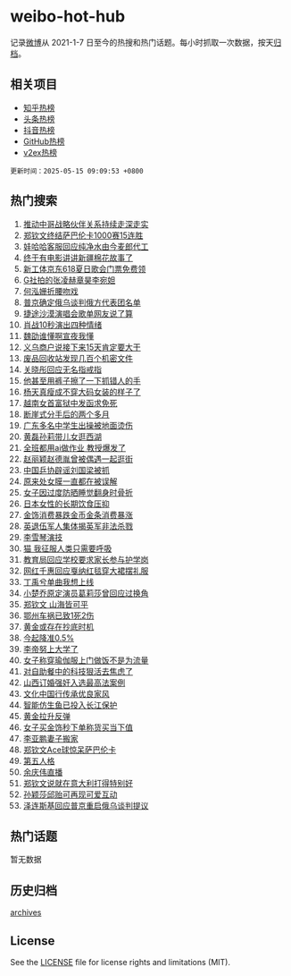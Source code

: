 # weibo-hot-hub

记录[微博](https://www.weibo.com)从 2021-1-7 日至今的热搜和热门话题。每小时抓取一次数据，按天[归档](archives)。

## 相关项目

- [知乎热榜](https://github.com/lonnyzhang423/zhihu-hot-hub)
- [头条热榜](https://github.com/lonnyzhang423/toutiao-hot-hub)
- [抖音热榜](https://github.com/lonnyzhang423/douyin-hot-hub)
- [GitHub热榜](https://github.com/lonnyzhang423/github-hot-hub)
- [v2ex热榜](https://github.com/lonnyzhang423/v2ex-hot-hub)


`更新时间：2025-05-15 09:09:53 +0800`

## 热门搜索

1. [推动中哥战略伙伴关系持续走深走实](https://m.weibo.cn/search?containerid=100103type%3D1%26t%3D10%26q%3D%23%E6%8E%A8%E5%8A%A8%E4%B8%AD%E5%93%A5%E6%88%98%E7%95%A5%E4%BC%99%E4%BC%B4%E5%85%B3%E7%B3%BB%E6%8C%81%E7%BB%AD%E8%B5%B0%E6%B7%B1%E8%B5%B0%E5%AE%9E%23&stream_entry_id=51&isnewpage=1&extparam=seat%3D1%26dgr%3D0%26cate%3D10103%26q%3D%2523%25E6%258E%25A8%25E5%258A%25A8%25E4%25B8%25AD%25E5%2593%25A5%25E6%2588%2598%25E7%2595%25A5%25E4%25BC%2599%25E4%25BC%25B4%25E5%2585%25B3%25E7%25B3%25BB%25E6%258C%2581%25E7%25BB%25AD%25E8%25B5%25B0%25E6%25B7%25B1%25E8%25B5%25B0%25E5%25AE%259E%2523%26stream_entry_id%3D51%26filter_type%3Drealtimehot%26pos%3D0%26c_type%3D51%26display_time%3D1747271391%26pre_seqid%3D17472713918530332159228)
1. [郑钦文终结萨巴伦卡1000赛15连胜](https://m.weibo.cn/search?containerid=100103type%3D1%26t%3D10%26q%3D%23%E9%83%91%E9%92%A6%E6%96%87%E7%BB%88%E7%BB%93%E8%90%A8%E5%B7%B4%E4%BC%A6%E5%8D%A11000%E8%B5%9B15%E8%BF%9E%E8%83%9C%23&stream_entry_id=31&isnewpage=1&extparam=seat%3D1%26dgr%3D0%26flag%3D0%26filter_type%3Drealtimehot%26realpos%3D1%26c_type%3D31%26cate%3D5001%26lcate%3D5001%26stream_entry_id%3D31%26band_rank%3D1%26pos%3D0%26q%3D%2523%25E9%2583%2591%25E9%2592%25A6%25E6%2596%2587%25E7%25BB%2588%25E7%25BB%2593%25E8%2590%25A8%25E5%25B7%25B4%25E4%25BC%25A6%25E5%258D%25A11000%25E8%25B5%259B15%25E8%25BF%259E%25E8%2583%259C%2523%26display_time%3D1747271391%26pre_seqid%3D17472713918530332159228)
1. [娃哈哈客服回应纯净水由今麦郎代工](https://m.weibo.cn/search?containerid=100103type%3D1%26t%3D10%26q%3D%23%E5%A8%83%E5%93%88%E5%93%88%E5%AE%A2%E6%9C%8D%E5%9B%9E%E5%BA%94%E7%BA%AF%E5%87%80%E6%B0%B4%E7%94%B1%E4%BB%8A%E9%BA%A6%E9%83%8E%E4%BB%A3%E5%B7%A5%23&stream_entry_id=31&isnewpage=1&extparam=seat%3D1%26dgr%3D0%26flag%3D0%26filter_type%3Drealtimehot%26realpos%3D2%26c_type%3D31%26cate%3D5001%26lcate%3D5001%26stream_entry_id%3D31%26band_rank%3D2%26pos%3D1%26q%3D%2523%25E5%25A8%2583%25E5%2593%2588%25E5%2593%2588%25E5%25AE%25A2%25E6%259C%258D%25E5%259B%259E%25E5%25BA%2594%25E7%25BA%25AF%25E5%2587%2580%25E6%25B0%25B4%25E7%2594%25B1%25E4%25BB%258A%25E9%25BA%25A6%25E9%2583%258E%25E4%25BB%25A3%25E5%25B7%25A5%2523%26display_time%3D1747271391%26pre_seqid%3D17472713918530332159228)
1. [终于有电影讲讲新疆棉花故事了](https://m.weibo.cn/search?containerid=100103type%3D1%26t%3D10%26q%3D%23%E7%BB%88%E4%BA%8E%E6%9C%89%E7%94%B5%E5%BD%B1%E8%AE%B2%E8%AE%B2%E6%96%B0%E7%96%86%E6%A3%89%E8%8A%B1%E6%95%85%E4%BA%8B%E4%BA%86%23&stream_entry_id=31&isnewpage=1&extparam=seat%3D1%26dgr%3D0%26flag%3D0%26filter_type%3Drealtimehot%26realpos%3D3%26c_type%3D31%26cate%3D5001%26lcate%3D5001%26stream_entry_id%3D31%26band_rank%3D3%26pos%3D2%26q%3D%2523%25E7%25BB%2588%25E4%25BA%258E%25E6%259C%2589%25E7%2594%25B5%25E5%25BD%25B1%25E8%25AE%25B2%25E8%25AE%25B2%25E6%2596%25B0%25E7%2596%2586%25E6%25A3%2589%25E8%258A%25B1%25E6%2595%2585%25E4%25BA%258B%25E4%25BA%2586%2523%26display_time%3D1747271391%26pre_seqid%3D17472713918530332159228)
1. [新工体京东618夏日歌会门票免费领](https://m.weibo.cn/search?containerid=100103type%3D1%26t%3D10%26q%3D%23%E6%96%B0%E5%B7%A5%E4%BD%93%E4%BA%AC%E4%B8%9C618%E5%A4%8F%E6%97%A5%E6%AD%8C%E4%BC%9A%E9%97%A8%E7%A5%A8%E5%85%8D%E8%B4%B9%E9%A2%86%23&stream_entry_id=31&isnewpage=1&extparam=seat%3D1%26dgr%3D0%26is_ad_pos%3D1%26adid%3D285962%26filter_type%3Drealtimehot%26c_type%3D31%26topic_ad%3D1%26cate%3D5001%26stream_entry_id%3D31%26lcate%3D5001%26band_rank%3D4%26pos%3D3%26q%3D%2523%25E6%2596%25B0%25E5%25B7%25A5%25E4%25BD%2593%25E4%25BA%25AC%25E4%25B8%259C618%25E5%25A4%258F%25E6%2597%25A5%25E6%25AD%258C%25E4%25BC%259A%25E9%2597%25A8%25E7%25A5%25A8%25E5%2585%258D%25E8%25B4%25B9%25E9%25A2%2586%2523%26display_time%3D1747271391%26pre_seqid%3D17472713918530332159228)
1. [G社拍的张凌赫章昊李宛妲](https://m.weibo.cn/search?containerid=100103type%3D1%26t%3D10%26q%3D%23G%E7%A4%BE%E6%8B%8D%E7%9A%84%E5%BC%A0%E5%87%8C%E8%B5%AB%E7%AB%A0%E6%98%8A%E6%9D%8E%E5%AE%9B%E5%A6%B2%23&stream_entry_id=31&isnewpage=1&extparam=seat%3D1%26dgr%3D0%26flag%3D1%26filter_type%3Drealtimehot%26realpos%3D4%26c_type%3D31%26cate%3D5001%26lcate%3D5001%26stream_entry_id%3D31%26band_rank%3D4%26pos%3D4%26q%3D%2523G%25E7%25A4%25BE%25E6%258B%258D%25E7%259A%2584%25E5%25BC%25A0%25E5%2587%258C%25E8%25B5%25AB%25E7%25AB%25A0%25E6%2598%258A%25E6%259D%258E%25E5%25AE%259B%25E5%25A6%25B2%2523%26display_time%3D1747271391%26pre_seqid%3D17472713918530332159228)
1. [何泓姗折腰吻戏](https://m.weibo.cn/search?containerid=100103type%3D1%26t%3D10%26q%3D%23%E4%BD%95%E6%B3%93%E5%A7%97%E6%8A%98%E8%85%B0%E5%90%BB%E6%88%8F%23&stream_entry_id=31&isnewpage=1&extparam=seat%3D1%26dgr%3D0%26flag%3D1%26filter_type%3Drealtimehot%26realpos%3D5%26c_type%3D31%26cate%3D5001%26lcate%3D5001%26stream_entry_id%3D31%26band_rank%3D5%26pos%3D5%26q%3D%2523%25E4%25BD%2595%25E6%25B3%2593%25E5%25A7%2597%25E6%258A%2598%25E8%2585%25B0%25E5%2590%25BB%25E6%2588%258F%2523%26display_time%3D1747271391%26pre_seqid%3D17472713918530332159228)
1. [普京确定俄乌谈判俄方代表团名单](https://m.weibo.cn/search?containerid=100103type%3D1%26t%3D10%26q%3D%23%E6%99%AE%E4%BA%AC%E7%A1%AE%E5%AE%9A%E4%BF%84%E4%B9%8C%E8%B0%88%E5%88%A4%E4%BF%84%E6%96%B9%E4%BB%A3%E8%A1%A8%E5%9B%A2%E5%90%8D%E5%8D%95%23&stream_entry_id=31&isnewpage=1&extparam=seat%3D1%26dgr%3D0%26flag%3D0%26filter_type%3Drealtimehot%26realpos%3D6%26c_type%3D31%26cate%3D5001%26lcate%3D5001%26stream_entry_id%3D31%26band_rank%3D6%26pos%3D6%26q%3D%2523%25E6%2599%25AE%25E4%25BA%25AC%25E7%25A1%25AE%25E5%25AE%259A%25E4%25BF%2584%25E4%25B9%258C%25E8%25B0%2588%25E5%2588%25A4%25E4%25BF%2584%25E6%2596%25B9%25E4%25BB%25A3%25E8%25A1%25A8%25E5%259B%25A2%25E5%2590%258D%25E5%258D%2595%2523%26display_time%3D1747271391%26pre_seqid%3D17472713918530332159228)
1. [捷途沙漠演唱会歌单网友说了算](https://m.weibo.cn/search?containerid=100103type%3D1%26t%3D10%26q%3D%23%E6%8D%B7%E9%80%94%E6%B2%99%E6%BC%A0%E6%BC%94%E5%94%B1%E4%BC%9A%E6%AD%8C%E5%8D%95%E7%BD%91%E5%8F%8B%E8%AF%B4%E4%BA%86%E7%AE%97%23&stream_entry_id=31&isnewpage=1&extparam=seat%3D1%26dgr%3D0%26is_ad_pos%3D1%26adid%3D285872%26filter_type%3Drealtimehot%26c_type%3D31%26topic_ad%3D1%26cate%3D5001%26stream_entry_id%3D31%26lcate%3D5001%26band_rank%3D7%26pos%3D7%26q%3D%2523%25E6%258D%25B7%25E9%2580%2594%25E6%25B2%2599%25E6%25BC%25A0%25E6%25BC%2594%25E5%2594%25B1%25E4%25BC%259A%25E6%25AD%258C%25E5%258D%2595%25E7%25BD%2591%25E5%258F%258B%25E8%25AF%25B4%25E4%25BA%2586%25E7%25AE%2597%2523%26display_time%3D1747271391%26pre_seqid%3D17472713918530332159228)
1. [肖战10秒演出四种情绪](https://m.weibo.cn/search?containerid=100103type%3D1%26t%3D10%26q%3D%23%E8%82%96%E6%88%9810%E7%A7%92%E6%BC%94%E5%87%BA%E5%9B%9B%E7%A7%8D%E6%83%85%E7%BB%AA%23&stream_entry_id=31&isnewpage=1&extparam=seat%3D1%26dgr%3D0%26flag%3D0%26filter_type%3Drealtimehot%26realpos%3D7%26c_type%3D31%26cate%3D5001%26lcate%3D5001%26stream_entry_id%3D31%26band_rank%3D7%26pos%3D8%26q%3D%2523%25E8%2582%2596%25E6%2588%259810%25E7%25A7%2592%25E6%25BC%2594%25E5%2587%25BA%25E5%259B%259B%25E7%25A7%258D%25E6%2583%2585%25E7%25BB%25AA%2523%26display_time%3D1747271391%26pre_seqid%3D17472713918530332159228)
1. [魏劭谁懂啊宣夜我懂](https://m.weibo.cn/search?containerid=100103type%3D1%26t%3D10%26q%3D%E9%AD%8F%E5%8A%AD%E8%B0%81%E6%87%82%E5%95%8A%E5%AE%A3%E5%A4%9C%E6%88%91%E6%87%82&stream_entry_id=31&isnewpage=1&extparam=seat%3D1%26dgr%3D0%26flag%3D1%26filter_type%3Drealtimehot%26realpos%3D8%26c_type%3D31%26cate%3D5001%26lcate%3D5001%26stream_entry_id%3D31%26band_rank%3D8%26pos%3D9%26q%3D%25E9%25AD%258F%25E5%258A%25AD%25E8%25B0%2581%25E6%2587%2582%25E5%2595%258A%25E5%25AE%25A3%25E5%25A4%259C%25E6%2588%2591%25E6%2587%2582%26display_time%3D1747271391%26pre_seqid%3D17472713918530332159228)
1. [义乌商户说接下来15天肯定要大干](https://m.weibo.cn/search?containerid=100103type%3D1%26t%3D10%26q%3D%23%E4%B9%89%E4%B9%8C%E5%95%86%E6%88%B7%E8%AF%B4%E6%8E%A5%E4%B8%8B%E6%9D%A515%E5%A4%A9%E8%82%AF%E5%AE%9A%E8%A6%81%E5%A4%A7%E5%B9%B2%23&stream_entry_id=31&isnewpage=1&extparam=seat%3D1%26dgr%3D0%26flag%3D0%26filter_type%3Drealtimehot%26realpos%3D9%26c_type%3D31%26cate%3D5001%26lcate%3D5001%26stream_entry_id%3D31%26band_rank%3D9%26pos%3D10%26q%3D%2523%25E4%25B9%2589%25E4%25B9%258C%25E5%2595%2586%25E6%2588%25B7%25E8%25AF%25B4%25E6%258E%25A5%25E4%25B8%258B%25E6%259D%25A515%25E5%25A4%25A9%25E8%2582%25AF%25E5%25AE%259A%25E8%25A6%2581%25E5%25A4%25A7%25E5%25B9%25B2%2523%26display_time%3D1747271391%26pre_seqid%3D17472713918530332159228)
1. [废品回收站发现几百个机密文件](https://m.weibo.cn/search?containerid=100103type%3D1%26t%3D10%26q%3D%23%E5%BA%9F%E5%93%81%E5%9B%9E%E6%94%B6%E7%AB%99%E5%8F%91%E7%8E%B0%E5%87%A0%E7%99%BE%E4%B8%AA%E6%9C%BA%E5%AF%86%E6%96%87%E4%BB%B6%23&stream_entry_id=31&isnewpage=1&extparam=seat%3D1%26dgr%3D0%26flag%3D1%26filter_type%3Drealtimehot%26realpos%3D10%26c_type%3D31%26cate%3D5001%26lcate%3D5001%26stream_entry_id%3D31%26band_rank%3D10%26pos%3D11%26q%3D%2523%25E5%25BA%259F%25E5%2593%2581%25E5%259B%259E%25E6%2594%25B6%25E7%25AB%2599%25E5%258F%2591%25E7%258E%25B0%25E5%2587%25A0%25E7%2599%25BE%25E4%25B8%25AA%25E6%259C%25BA%25E5%25AF%2586%25E6%2596%2587%25E4%25BB%25B6%2523%26display_time%3D1747271391%26pre_seqid%3D17472713918530332159228)
1. [关晓彤回应无名指戒指](https://m.weibo.cn/search?containerid=100103type%3D1%26t%3D10%26q%3D%23%E5%85%B3%E6%99%93%E5%BD%A4%E5%9B%9E%E5%BA%94%E6%97%A0%E5%90%8D%E6%8C%87%E6%88%92%E6%8C%87%23&stream_entry_id=31&isnewpage=1&extparam=seat%3D1%26dgr%3D0%26flag%3D1%26filter_type%3Drealtimehot%26realpos%3D11%26c_type%3D31%26cate%3D5001%26lcate%3D5001%26stream_entry_id%3D31%26band_rank%3D11%26pos%3D12%26q%3D%2523%25E5%2585%25B3%25E6%2599%2593%25E5%25BD%25A4%25E5%259B%259E%25E5%25BA%2594%25E6%2597%25A0%25E5%2590%258D%25E6%258C%2587%25E6%2588%2592%25E6%258C%2587%2523%26display_time%3D1747271391%26pre_seqid%3D17472713918530332159228)
1. [他甚至用裤子擦了一下抓错人的手](https://m.weibo.cn/search?containerid=100103type%3D1%26t%3D10%26q%3D%E4%BB%96%E7%94%9A%E8%87%B3%E7%94%A8%E8%A3%A4%E5%AD%90%E6%93%A6%E4%BA%86%E4%B8%80%E4%B8%8B%E6%8A%93%E9%94%99%E4%BA%BA%E7%9A%84%E6%89%8B&stream_entry_id=31&isnewpage=1&extparam=seat%3D1%26dgr%3D0%26flag%3D1%26filter_type%3Drealtimehot%26realpos%3D12%26c_type%3D31%26cate%3D5001%26lcate%3D5001%26stream_entry_id%3D31%26band_rank%3D12%26pos%3D13%26q%3D%25E4%25BB%2596%25E7%2594%259A%25E8%2587%25B3%25E7%2594%25A8%25E8%25A3%25A4%25E5%25AD%2590%25E6%2593%25A6%25E4%25BA%2586%25E4%25B8%2580%25E4%25B8%258B%25E6%258A%2593%25E9%2594%2599%25E4%25BA%25BA%25E7%259A%2584%25E6%2589%258B%26display_time%3D1747271391%26pre_seqid%3D17472713918530332159228)
1. [杨天真瘦成不穿大码女装的样子了](https://m.weibo.cn/search?containerid=100103type%3D1%26t%3D10%26q%3D%E6%9D%A8%E5%A4%A9%E7%9C%9F%E7%98%A6%E6%88%90%E4%B8%8D%E7%A9%BF%E5%A4%A7%E7%A0%81%E5%A5%B3%E8%A3%85%E7%9A%84%E6%A0%B7%E5%AD%90%E4%BA%86&stream_entry_id=31&isnewpage=1&extparam=seat%3D1%26dgr%3D0%26flag%3D2%26filter_type%3Drealtimehot%26realpos%3D13%26c_type%3D31%26cate%3D5001%26lcate%3D5001%26stream_entry_id%3D31%26band_rank%3D13%26pos%3D14%26q%3D%25E6%259D%25A8%25E5%25A4%25A9%25E7%259C%259F%25E7%2598%25A6%25E6%2588%2590%25E4%25B8%258D%25E7%25A9%25BF%25E5%25A4%25A7%25E7%25A0%2581%25E5%25A5%25B3%25E8%25A3%2585%25E7%259A%2584%25E6%25A0%25B7%25E5%25AD%2590%25E4%25BA%2586%26display_time%3D1747271391%26pre_seqid%3D17472713918530332159228)
1. [越南女首富狱中发函求免死](https://m.weibo.cn/search?containerid=100103type%3D1%26t%3D10%26q%3D%23%E8%B6%8A%E5%8D%97%E5%A5%B3%E9%A6%96%E5%AF%8C%E7%8B%B1%E4%B8%AD%E5%8F%91%E5%87%BD%E6%B1%82%E5%85%8D%E6%AD%BB%23&stream_entry_id=31&isnewpage=1&extparam=seat%3D1%26dgr%3D0%26flag%3D1%26filter_type%3Drealtimehot%26realpos%3D14%26c_type%3D31%26cate%3D5001%26lcate%3D5001%26stream_entry_id%3D31%26band_rank%3D14%26pos%3D15%26q%3D%2523%25E8%25B6%258A%25E5%258D%2597%25E5%25A5%25B3%25E9%25A6%2596%25E5%25AF%258C%25E7%258B%25B1%25E4%25B8%25AD%25E5%258F%2591%25E5%2587%25BD%25E6%25B1%2582%25E5%2585%258D%25E6%25AD%25BB%2523%26display_time%3D1747271391%26pre_seqid%3D17472713918530332159228)
1. [断崖式分手后的两个多月](https://m.weibo.cn/search?containerid=100103type%3D1%26t%3D10%26q%3D%E6%96%AD%E5%B4%96%E5%BC%8F%E5%88%86%E6%89%8B%E5%90%8E%E7%9A%84%E4%B8%A4%E4%B8%AA%E5%A4%9A%E6%9C%88&stream_entry_id=31&isnewpage=1&extparam=seat%3D1%26dgr%3D0%26flag%3D1%26filter_type%3Drealtimehot%26realpos%3D15%26c_type%3D31%26cate%3D5001%26lcate%3D5001%26stream_entry_id%3D31%26band_rank%3D15%26pos%3D16%26q%3D%25E6%2596%25AD%25E5%25B4%2596%25E5%25BC%258F%25E5%2588%2586%25E6%2589%258B%25E5%2590%258E%25E7%259A%2584%25E4%25B8%25A4%25E4%25B8%25AA%25E5%25A4%259A%25E6%259C%2588%26display_time%3D1747271391%26pre_seqid%3D17472713918530332159228)
1. [广东多名中学生出操被地面烫伤](https://m.weibo.cn/search?containerid=100103type%3D1%26t%3D10%26q%3D%23%E5%B9%BF%E4%B8%9C%E5%A4%9A%E5%90%8D%E4%B8%AD%E5%AD%A6%E7%94%9F%E5%87%BA%E6%93%8D%E8%A2%AB%E5%9C%B0%E9%9D%A2%E7%83%AB%E4%BC%A4%23&stream_entry_id=31&isnewpage=1&extparam=seat%3D1%26dgr%3D0%26flag%3D1%26filter_type%3Drealtimehot%26realpos%3D16%26c_type%3D31%26cate%3D5001%26lcate%3D5001%26stream_entry_id%3D31%26band_rank%3D16%26pos%3D17%26q%3D%2523%25E5%25B9%25BF%25E4%25B8%259C%25E5%25A4%259A%25E5%2590%258D%25E4%25B8%25AD%25E5%25AD%25A6%25E7%2594%259F%25E5%2587%25BA%25E6%2593%258D%25E8%25A2%25AB%25E5%259C%25B0%25E9%259D%25A2%25E7%2583%25AB%25E4%25BC%25A4%2523%26display_time%3D1747271391%26pre_seqid%3D17472713918530332159228)
1. [黄磊孙莉带儿女逛西湖](https://m.weibo.cn/search?containerid=100103type%3D1%26t%3D10%26q%3D%23%E9%BB%84%E7%A3%8A%E5%AD%99%E8%8E%89%E5%B8%A6%E5%84%BF%E5%A5%B3%E9%80%9B%E8%A5%BF%E6%B9%96%23&stream_entry_id=31&isnewpage=1&extparam=seat%3D1%26dgr%3D0%26flag%3D1%26filter_type%3Drealtimehot%26realpos%3D17%26c_type%3D31%26cate%3D5001%26lcate%3D5001%26stream_entry_id%3D31%26band_rank%3D17%26pos%3D18%26q%3D%2523%25E9%25BB%2584%25E7%25A3%258A%25E5%25AD%2599%25E8%258E%2589%25E5%25B8%25A6%25E5%2584%25BF%25E5%25A5%25B3%25E9%2580%259B%25E8%25A5%25BF%25E6%25B9%2596%2523%26display_time%3D1747271391%26pre_seqid%3D17472713918530332159228)
1. [全班都用ai做作业 教授爆发了](https://m.weibo.cn/search?containerid=100103type%3D1%26t%3D10%26q%3D%E5%85%A8%E7%8F%AD%E9%83%BD%E7%94%A8ai%E5%81%9A%E4%BD%9C%E4%B8%9A+%E6%95%99%E6%8E%88%E7%88%86%E5%8F%91%E4%BA%86&stream_entry_id=31&isnewpage=1&extparam=seat%3D1%26dgr%3D0%26flag%3D0%26filter_type%3Drealtimehot%26realpos%3D18%26c_type%3D31%26cate%3D5001%26lcate%3D5001%26stream_entry_id%3D31%26band_rank%3D18%26pos%3D19%26q%3D%25E5%2585%25A8%25E7%258F%25AD%25E9%2583%25BD%25E7%2594%25A8ai%25E5%2581%259A%25E4%25BD%259C%25E4%25B8%259A%2520%25E6%2595%2599%25E6%258E%2588%25E7%2588%2586%25E5%258F%2591%25E4%25BA%2586%26display_time%3D1747271391%26pre_seqid%3D17472713918530332159228)
1. [赵丽颖赵德胤曾被偶遇一起逛街](https://m.weibo.cn/search?containerid=100103type%3D1%26t%3D10%26q%3D%23%E8%B5%B5%E4%B8%BD%E9%A2%96%E8%B5%B5%E5%BE%B7%E8%83%A4%E6%9B%BE%E8%A2%AB%E5%81%B6%E9%81%87%E4%B8%80%E8%B5%B7%E9%80%9B%E8%A1%97%23&stream_entry_id=31&isnewpage=1&extparam=seat%3D1%26dgr%3D0%26flag%3D0%26filter_type%3Drealtimehot%26realpos%3D19%26c_type%3D31%26cate%3D5001%26lcate%3D5001%26stream_entry_id%3D31%26band_rank%3D19%26pos%3D20%26q%3D%2523%25E8%25B5%25B5%25E4%25B8%25BD%25E9%25A2%2596%25E8%25B5%25B5%25E5%25BE%25B7%25E8%2583%25A4%25E6%259B%25BE%25E8%25A2%25AB%25E5%2581%25B6%25E9%2581%2587%25E4%25B8%2580%25E8%25B5%25B7%25E9%2580%259B%25E8%25A1%2597%2523%26display_time%3D1747271391%26pre_seqid%3D17472713918530332159228)
1. [中国乒协辟谣刘国梁被抓](https://m.weibo.cn/search?containerid=100103type%3D1%26t%3D10%26q%3D%23%E4%B8%AD%E5%9B%BD%E4%B9%92%E5%8D%8F%E8%BE%9F%E8%B0%A3%E5%88%98%E5%9B%BD%E6%A2%81%E8%A2%AB%E6%8A%93%23&stream_entry_id=31&isnewpage=1&extparam=seat%3D1%26dgr%3D0%26flag%3D0%26filter_type%3Drealtimehot%26realpos%3D20%26c_type%3D31%26cate%3D5001%26lcate%3D5001%26stream_entry_id%3D31%26band_rank%3D20%26pos%3D21%26q%3D%2523%25E4%25B8%25AD%25E5%259B%25BD%25E4%25B9%2592%25E5%258D%258F%25E8%25BE%259F%25E8%25B0%25A3%25E5%2588%2598%25E5%259B%25BD%25E6%25A2%2581%25E8%25A2%25AB%25E6%258A%2593%2523%26display_time%3D1747271391%26pre_seqid%3D17472713918530332159228)
1. [原来处女膜一直都在被误解](https://m.weibo.cn/search?containerid=100103type%3D1%26t%3D10%26q%3D%E5%8E%9F%E6%9D%A5%E5%A4%84%E5%A5%B3%E8%86%9C%E4%B8%80%E7%9B%B4%E9%83%BD%E5%9C%A8%E8%A2%AB%E8%AF%AF%E8%A7%A3&stream_entry_id=31&isnewpage=1&extparam=seat%3D1%26dgr%3D0%26flag%3D2%26filter_type%3Drealtimehot%26realpos%3D21%26c_type%3D31%26cate%3D5001%26lcate%3D5001%26stream_entry_id%3D31%26band_rank%3D21%26pos%3D22%26q%3D%25E5%258E%259F%25E6%259D%25A5%25E5%25A4%2584%25E5%25A5%25B3%25E8%2586%259C%25E4%25B8%2580%25E7%259B%25B4%25E9%2583%25BD%25E5%259C%25A8%25E8%25A2%25AB%25E8%25AF%25AF%25E8%25A7%25A3%26display_time%3D1747271391%26pre_seqid%3D17472713918530332159228)
1. [女子因过度防晒睡觉翻身时骨折](https://m.weibo.cn/search?containerid=100103type%3D1%26t%3D10%26q%3D%23%E5%A5%B3%E5%AD%90%E5%9B%A0%E8%BF%87%E5%BA%A6%E9%98%B2%E6%99%92%E7%9D%A1%E8%A7%89%E7%BF%BB%E8%BA%AB%E6%97%B6%E9%AA%A8%E6%8A%98%23&stream_entry_id=31&isnewpage=1&extparam=seat%3D1%26dgr%3D0%26flag%3D0%26filter_type%3Drealtimehot%26realpos%3D22%26c_type%3D31%26cate%3D5001%26lcate%3D5001%26stream_entry_id%3D31%26band_rank%3D22%26pos%3D23%26q%3D%2523%25E5%25A5%25B3%25E5%25AD%2590%25E5%259B%25A0%25E8%25BF%2587%25E5%25BA%25A6%25E9%2598%25B2%25E6%2599%2592%25E7%259D%25A1%25E8%25A7%2589%25E7%25BF%25BB%25E8%25BA%25AB%25E6%2597%25B6%25E9%25AA%25A8%25E6%258A%2598%2523%26display_time%3D1747271391%26pre_seqid%3D17472713918530332159228)
1. [日本女性的长期饮食压抑](https://m.weibo.cn/search?containerid=100103type%3D1%26t%3D10%26q%3D%23%E6%97%A5%E6%9C%AC%E5%A5%B3%E6%80%A7%E7%9A%84%E9%95%BF%E6%9C%9F%E9%A5%AE%E9%A3%9F%E5%8E%8B%E6%8A%91%23&stream_entry_id=31&isnewpage=1&extparam=seat%3D1%26dgr%3D0%26flag%3D1%26filter_type%3Drealtimehot%26realpos%3D23%26c_type%3D31%26cate%3D5001%26lcate%3D5001%26stream_entry_id%3D31%26band_rank%3D23%26pos%3D24%26q%3D%2523%25E6%2597%25A5%25E6%259C%25AC%25E5%25A5%25B3%25E6%2580%25A7%25E7%259A%2584%25E9%2595%25BF%25E6%259C%259F%25E9%25A5%25AE%25E9%25A3%259F%25E5%258E%258B%25E6%258A%2591%2523%26display_time%3D1747271391%26pre_seqid%3D17472713918530332159228)
1. [金饰消费暴跌金币金条消费暴涨](https://m.weibo.cn/search?containerid=100103type%3D1%26t%3D10%26q%3D%23%E9%87%91%E9%A5%B0%E6%B6%88%E8%B4%B9%E6%9A%B4%E8%B7%8C%E9%87%91%E5%B8%81%E9%87%91%E6%9D%A1%E6%B6%88%E8%B4%B9%E6%9A%B4%E6%B6%A8%23&stream_entry_id=31&isnewpage=1&extparam=seat%3D1%26dgr%3D0%26flag%3D1%26filter_type%3Drealtimehot%26realpos%3D24%26c_type%3D31%26cate%3D5001%26lcate%3D5001%26stream_entry_id%3D31%26band_rank%3D24%26pos%3D25%26q%3D%2523%25E9%2587%2591%25E9%25A5%25B0%25E6%25B6%2588%25E8%25B4%25B9%25E6%259A%25B4%25E8%25B7%258C%25E9%2587%2591%25E5%25B8%2581%25E9%2587%2591%25E6%259D%25A1%25E6%25B6%2588%25E8%25B4%25B9%25E6%259A%25B4%25E6%25B6%25A8%2523%26display_time%3D1747271391%26pre_seqid%3D17472713918530332159228)
1. [英退伍军人集体揭英军非法杀戮](https://m.weibo.cn/search?containerid=100103type%3D1%26t%3D10%26q%3D%23%E8%8B%B1%E9%80%80%E4%BC%8D%E5%86%9B%E4%BA%BA%E9%9B%86%E4%BD%93%E6%8F%AD%E8%8B%B1%E5%86%9B%E9%9D%9E%E6%B3%95%E6%9D%80%E6%88%AE%23&stream_entry_id=31&isnewpage=1&extparam=seat%3D1%26dgr%3D0%26flag%3D0%26filter_type%3Drealtimehot%26realpos%3D25%26c_type%3D31%26cate%3D5001%26lcate%3D5001%26stream_entry_id%3D31%26band_rank%3D25%26pos%3D26%26q%3D%2523%25E8%258B%25B1%25E9%2580%2580%25E4%25BC%258D%25E5%2586%259B%25E4%25BA%25BA%25E9%259B%2586%25E4%25BD%2593%25E6%258F%25AD%25E8%258B%25B1%25E5%2586%259B%25E9%259D%259E%25E6%25B3%2595%25E6%259D%2580%25E6%2588%25AE%2523%26display_time%3D1747271391%26pre_seqid%3D17472713918530332159228)
1. [李雪琴演技](https://m.weibo.cn/search?containerid=100103type%3D1%26t%3D10%26q%3D%E6%9D%8E%E9%9B%AA%E7%90%B4%E6%BC%94%E6%8A%80&stream_entry_id=31&isnewpage=1&extparam=seat%3D1%26dgr%3D0%26flag%3D1%26filter_type%3Drealtimehot%26realpos%3D26%26c_type%3D31%26cate%3D5001%26lcate%3D5001%26stream_entry_id%3D31%26band_rank%3D26%26pos%3D27%26q%3D%25E6%259D%258E%25E9%259B%25AA%25E7%2590%25B4%25E6%25BC%2594%25E6%258A%2580%26display_time%3D1747271391%26pre_seqid%3D17472713918530332159228)
1. [猫 我征服人类只需要呼吸](https://m.weibo.cn/search?containerid=100103type%3D1%26t%3D10%26q%3D%E7%8C%AB+%E6%88%91%E5%BE%81%E6%9C%8D%E4%BA%BA%E7%B1%BB%E5%8F%AA%E9%9C%80%E8%A6%81%E5%91%BC%E5%90%B8&stream_entry_id=31&isnewpage=1&extparam=seat%3D1%26dgr%3D0%26flag%3D1%26filter_type%3Drealtimehot%26realpos%3D27%26c_type%3D31%26cate%3D5001%26lcate%3D5001%26stream_entry_id%3D31%26band_rank%3D27%26pos%3D28%26q%3D%25E7%258C%25AB%2520%25E6%2588%2591%25E5%25BE%2581%25E6%259C%258D%25E4%25BA%25BA%25E7%25B1%25BB%25E5%258F%25AA%25E9%259C%2580%25E8%25A6%2581%25E5%2591%25BC%25E5%2590%25B8%26display_time%3D1747271391%26pre_seqid%3D17472713918530332159228)
1. [教育局回应学校要求家长参与护学岗](https://m.weibo.cn/search?containerid=100103type%3D1%26t%3D10%26q%3D%23%E6%95%99%E8%82%B2%E5%B1%80%E5%9B%9E%E5%BA%94%E5%AD%A6%E6%A0%A1%E8%A6%81%E6%B1%82%E5%AE%B6%E9%95%BF%E5%8F%82%E4%B8%8E%E6%8A%A4%E5%AD%A6%E5%B2%97%23&stream_entry_id=31&isnewpage=1&extparam=seat%3D1%26dgr%3D0%26flag%3D0%26filter_type%3Drealtimehot%26realpos%3D28%26c_type%3D31%26cate%3D5001%26lcate%3D5001%26stream_entry_id%3D31%26band_rank%3D28%26pos%3D29%26q%3D%2523%25E6%2595%2599%25E8%2582%25B2%25E5%25B1%2580%25E5%259B%259E%25E5%25BA%2594%25E5%25AD%25A6%25E6%25A0%25A1%25E8%25A6%2581%25E6%25B1%2582%25E5%25AE%25B6%25E9%2595%25BF%25E5%258F%2582%25E4%25B8%258E%25E6%258A%25A4%25E5%25AD%25A6%25E5%25B2%2597%2523%26display_time%3D1747271391%26pre_seqid%3D17472713918530332159228)
1. [网红千惠回应戛纳红毯穿大裙摆礼服](https://m.weibo.cn/search?containerid=100103type%3D1%26t%3D10%26q%3D%23%E7%BD%91%E7%BA%A2%E5%8D%83%E6%83%A0%E5%9B%9E%E5%BA%94%E6%88%9B%E7%BA%B3%E7%BA%A2%E6%AF%AF%E7%A9%BF%E5%A4%A7%E8%A3%99%E6%91%86%E7%A4%BC%E6%9C%8D%23&stream_entry_id=31&isnewpage=1&extparam=seat%3D1%26dgr%3D0%26flag%3D0%26filter_type%3Drealtimehot%26realpos%3D29%26c_type%3D31%26cate%3D5001%26lcate%3D5001%26stream_entry_id%3D31%26band_rank%3D29%26pos%3D30%26q%3D%2523%25E7%25BD%2591%25E7%25BA%25A2%25E5%258D%2583%25E6%2583%25A0%25E5%259B%259E%25E5%25BA%2594%25E6%2588%259B%25E7%25BA%25B3%25E7%25BA%25A2%25E6%25AF%25AF%25E7%25A9%25BF%25E5%25A4%25A7%25E8%25A3%2599%25E6%2591%2586%25E7%25A4%25BC%25E6%259C%258D%2523%26display_time%3D1747271391%26pre_seqid%3D17472713918530332159228)
1. [丁禹兮单曲我想上线](https://m.weibo.cn/search?containerid=100103type%3D1%26t%3D10%26q%3D%23%E4%B8%81%E7%A6%B9%E5%85%AE%E5%8D%95%E6%9B%B2%E6%88%91%E6%83%B3%E4%B8%8A%E7%BA%BF%23&stream_entry_id=31&isnewpage=1&extparam=seat%3D1%26dgr%3D0%26flag%3D1%26filter_type%3Drealtimehot%26realpos%3D30%26c_type%3D31%26cate%3D5001%26lcate%3D5001%26stream_entry_id%3D31%26band_rank%3D30%26pos%3D31%26q%3D%2523%25E4%25B8%2581%25E7%25A6%25B9%25E5%2585%25AE%25E5%258D%2595%25E6%259B%25B2%25E6%2588%2591%25E6%2583%25B3%25E4%25B8%258A%25E7%25BA%25BF%2523%26display_time%3D1747271391%26pre_seqid%3D17472713918530332159228)
1. [小楚乔原定演员葛莉莎曾回应过换角](https://m.weibo.cn/search?containerid=100103type%3D1%26t%3D10%26q%3D%23%E5%B0%8F%E6%A5%9A%E4%B9%94%E5%8E%9F%E5%AE%9A%E6%BC%94%E5%91%98%E8%91%9B%E8%8E%89%E8%8E%8E%E6%9B%BE%E5%9B%9E%E5%BA%94%E8%BF%87%E6%8D%A2%E8%A7%92%23&stream_entry_id=31&isnewpage=1&extparam=seat%3D1%26dgr%3D0%26flag%3D1%26filter_type%3Drealtimehot%26realpos%3D31%26c_type%3D31%26cate%3D5001%26lcate%3D5001%26stream_entry_id%3D31%26band_rank%3D31%26pos%3D32%26q%3D%2523%25E5%25B0%258F%25E6%25A5%259A%25E4%25B9%2594%25E5%258E%259F%25E5%25AE%259A%25E6%25BC%2594%25E5%2591%2598%25E8%2591%259B%25E8%258E%2589%25E8%258E%258E%25E6%259B%25BE%25E5%259B%259E%25E5%25BA%2594%25E8%25BF%2587%25E6%258D%25A2%25E8%25A7%2592%2523%26display_time%3D1747271391%26pre_seqid%3D17472713918530332159228)
1. [郑钦文 山海皆可平](https://m.weibo.cn/search?containerid=100103type%3D1%26t%3D10%26q%3D%E9%83%91%E9%92%A6%E6%96%87+%E5%B1%B1%E6%B5%B7%E7%9A%86%E5%8F%AF%E5%B9%B3&stream_entry_id=31&isnewpage=1&extparam=seat%3D1%26dgr%3D0%26flag%3D0%26filter_type%3Drealtimehot%26realpos%3D32%26c_type%3D31%26cate%3D5001%26lcate%3D5001%26stream_entry_id%3D31%26band_rank%3D32%26pos%3D33%26q%3D%25E9%2583%2591%25E9%2592%25A6%25E6%2596%2587%2520%25E5%25B1%25B1%25E6%25B5%25B7%25E7%259A%2586%25E5%258F%25AF%25E5%25B9%25B3%26display_time%3D1747271391%26pre_seqid%3D17472713918530332159228)
1. [鄂州车祸已致1死2伤](https://m.weibo.cn/search?containerid=100103type%3D1%26t%3D10%26q%3D%23%E9%84%82%E5%B7%9E%E8%BD%A6%E7%A5%B8%E5%B7%B2%E8%87%B41%E6%AD%BB2%E4%BC%A4%23&stream_entry_id=31&isnewpage=1&extparam=seat%3D1%26dgr%3D0%26flag%3D1%26filter_type%3Drealtimehot%26realpos%3D33%26c_type%3D31%26cate%3D5001%26lcate%3D5001%26stream_entry_id%3D31%26band_rank%3D33%26pos%3D34%26q%3D%2523%25E9%2584%2582%25E5%25B7%259E%25E8%25BD%25A6%25E7%25A5%25B8%25E5%25B7%25B2%25E8%2587%25B41%25E6%25AD%25BB2%25E4%25BC%25A4%2523%26display_time%3D1747271391%26pre_seqid%3D17472713918530332159228)
1. [黄金或存在抄底时机](https://m.weibo.cn/search?containerid=100103type%3D1%26t%3D10%26q%3D%23%E9%BB%84%E9%87%91%E6%88%96%E5%AD%98%E5%9C%A8%E6%8A%84%E5%BA%95%E6%97%B6%E6%9C%BA%23&stream_entry_id=31&isnewpage=1&extparam=seat%3D1%26dgr%3D0%26flag%3D1%26filter_type%3Drealtimehot%26realpos%3D34%26c_type%3D31%26cate%3D5001%26lcate%3D5001%26stream_entry_id%3D31%26band_rank%3D34%26pos%3D35%26q%3D%2523%25E9%25BB%2584%25E9%2587%2591%25E6%2588%2596%25E5%25AD%2598%25E5%259C%25A8%25E6%258A%2584%25E5%25BA%2595%25E6%2597%25B6%25E6%259C%25BA%2523%26display_time%3D1747271391%26pre_seqid%3D17472713918530332159228)
1. [今起降准0.5%](https://m.weibo.cn/search?containerid=100103type%3D1%26t%3D10%26q%3D%23%E4%BB%8A%E8%B5%B7%E9%99%8D%E5%87%860.5%25%23&stream_entry_id=31&isnewpage=1&extparam=seat%3D1%26dgr%3D0%26flag%3D1%26filter_type%3Drealtimehot%26realpos%3D35%26c_type%3D31%26cate%3D5001%26lcate%3D5001%26stream_entry_id%3D31%26band_rank%3D35%26pos%3D36%26q%3D%2523%25E4%25BB%258A%25E8%25B5%25B7%25E9%2599%258D%25E5%2587%25860.5%2525%2523%26display_time%3D1747271391%26pre_seqid%3D17472713918530332159228)
1. [李帝努上大学了](https://m.weibo.cn/search?containerid=100103type%3D1%26t%3D10%26q%3D%23%E6%9D%8E%E5%B8%9D%E5%8A%AA%E4%B8%8A%E5%A4%A7%E5%AD%A6%E4%BA%86%23&stream_entry_id=31&isnewpage=1&extparam=seat%3D1%26dgr%3D0%26flag%3D1%26filter_type%3Drealtimehot%26realpos%3D36%26c_type%3D31%26cate%3D5001%26lcate%3D5001%26stream_entry_id%3D31%26band_rank%3D36%26pos%3D37%26q%3D%2523%25E6%259D%258E%25E5%25B8%259D%25E5%258A%25AA%25E4%25B8%258A%25E5%25A4%25A7%25E5%25AD%25A6%25E4%25BA%2586%2523%26display_time%3D1747271391%26pre_seqid%3D17472713918530332159228)
1. [女子称穿瑜伽服上门做饭不是为流量](https://m.weibo.cn/search?containerid=100103type%3D1%26t%3D10%26q%3D%23%E5%A5%B3%E5%AD%90%E7%A7%B0%E7%A9%BF%E7%91%9C%E4%BC%BD%E6%9C%8D%E4%B8%8A%E9%97%A8%E5%81%9A%E9%A5%AD%E4%B8%8D%E6%98%AF%E4%B8%BA%E6%B5%81%E9%87%8F%23&stream_entry_id=31&isnewpage=1&extparam=seat%3D1%26dgr%3D0%26flag%3D0%26filter_type%3Drealtimehot%26realpos%3D37%26c_type%3D31%26cate%3D5001%26lcate%3D5001%26stream_entry_id%3D31%26band_rank%3D37%26pos%3D38%26q%3D%2523%25E5%25A5%25B3%25E5%25AD%2590%25E7%25A7%25B0%25E7%25A9%25BF%25E7%2591%259C%25E4%25BC%25BD%25E6%259C%258D%25E4%25B8%258A%25E9%2597%25A8%25E5%2581%259A%25E9%25A5%25AD%25E4%25B8%258D%25E6%2598%25AF%25E4%25B8%25BA%25E6%25B5%2581%25E9%2587%258F%2523%26display_time%3D1747271391%26pre_seqid%3D17472713918530332159228)
1. [对自助餐中的科技狠活去焦虑了](https://m.weibo.cn/search?containerid=100103type%3D1%26t%3D10%26q%3D%E5%AF%B9%E8%87%AA%E5%8A%A9%E9%A4%90%E4%B8%AD%E7%9A%84%E7%A7%91%E6%8A%80%E7%8B%A0%E6%B4%BB%E5%8E%BB%E7%84%A6%E8%99%91%E4%BA%86&stream_entry_id=31&isnewpage=1&extparam=seat%3D1%26dgr%3D0%26flag%3D1%26filter_type%3Drealtimehot%26realpos%3D38%26c_type%3D31%26cate%3D5001%26lcate%3D5001%26stream_entry_id%3D31%26band_rank%3D38%26pos%3D39%26q%3D%25E5%25AF%25B9%25E8%2587%25AA%25E5%258A%25A9%25E9%25A4%2590%25E4%25B8%25AD%25E7%259A%2584%25E7%25A7%2591%25E6%258A%2580%25E7%258B%25A0%25E6%25B4%25BB%25E5%258E%25BB%25E7%2584%25A6%25E8%2599%2591%25E4%25BA%2586%26display_time%3D1747271391%26pre_seqid%3D17472713918530332159228)
1. [山西订婚强奸入选最高法案例](https://m.weibo.cn/search?containerid=100103type%3D1%26t%3D10%26q%3D%23%E5%B1%B1%E8%A5%BF%E8%AE%A2%E5%A9%9A%E5%BC%BA%E5%A5%B8%E5%85%A5%E9%80%89%E6%9C%80%E9%AB%98%E6%B3%95%E6%A1%88%E4%BE%8B%23&stream_entry_id=31&isnewpage=1&extparam=seat%3D1%26dgr%3D0%26flag%3D0%26filter_type%3Drealtimehot%26realpos%3D39%26c_type%3D31%26cate%3D5001%26lcate%3D5001%26stream_entry_id%3D31%26band_rank%3D39%26pos%3D40%26q%3D%2523%25E5%25B1%25B1%25E8%25A5%25BF%25E8%25AE%25A2%25E5%25A9%259A%25E5%25BC%25BA%25E5%25A5%25B8%25E5%2585%25A5%25E9%2580%2589%25E6%259C%2580%25E9%25AB%2598%25E6%25B3%2595%25E6%25A1%2588%25E4%25BE%258B%2523%26display_time%3D1747271391%26pre_seqid%3D17472713918530332159228)
1. [文化中国行传承优良家风](https://m.weibo.cn/search?containerid=100103type%3D1%26t%3D10%26q%3D%23%E6%96%87%E5%8C%96%E4%B8%AD%E5%9B%BD%E8%A1%8C%E4%BC%A0%E6%89%BF%E4%BC%98%E8%89%AF%E5%AE%B6%E9%A3%8E%23&stream_entry_id=31&isnewpage=1&extparam=seat%3D1%26dgr%3D0%26flag%3D1%26filter_type%3Drealtimehot%26realpos%3D40%26c_type%3D31%26cate%3D5001%26lcate%3D5001%26stream_entry_id%3D31%26band_rank%3D40%26pos%3D41%26q%3D%2523%25E6%2596%2587%25E5%258C%2596%25E4%25B8%25AD%25E5%259B%25BD%25E8%25A1%258C%25E4%25BC%25A0%25E6%2589%25BF%25E4%25BC%2598%25E8%2589%25AF%25E5%25AE%25B6%25E9%25A3%258E%2523%26display_time%3D1747271391%26pre_seqid%3D17472713918530332159228)
1. [智能仿生鱼已投入长江保护](https://m.weibo.cn/search?containerid=100103type%3D1%26t%3D10%26q%3D%23%E6%99%BA%E8%83%BD%E4%BB%BF%E7%94%9F%E9%B1%BC%E5%B7%B2%E6%8A%95%E5%85%A5%E9%95%BF%E6%B1%9F%E4%BF%9D%E6%8A%A4%23&stream_entry_id=31&isnewpage=1&extparam=seat%3D1%26dgr%3D0%26flag%3D1%26filter_type%3Drealtimehot%26realpos%3D41%26c_type%3D31%26cate%3D5001%26lcate%3D5001%26stream_entry_id%3D31%26band_rank%3D41%26pos%3D42%26q%3D%2523%25E6%2599%25BA%25E8%2583%25BD%25E4%25BB%25BF%25E7%2594%259F%25E9%25B1%25BC%25E5%25B7%25B2%25E6%258A%2595%25E5%2585%25A5%25E9%2595%25BF%25E6%25B1%259F%25E4%25BF%259D%25E6%258A%25A4%2523%26display_time%3D1747271391%26pre_seqid%3D17472713918530332159228)
1. [黄金拉升反弹](https://m.weibo.cn/search?containerid=100103type%3D1%26t%3D10%26q%3D%23%E9%BB%84%E9%87%91%E6%8B%89%E5%8D%87%E5%8F%8D%E5%BC%B9%23&stream_entry_id=31&isnewpage=1&extparam=seat%3D1%26dgr%3D0%26flag%3D1%26filter_type%3Drealtimehot%26realpos%3D42%26c_type%3D31%26cate%3D5001%26lcate%3D5001%26stream_entry_id%3D31%26band_rank%3D42%26pos%3D43%26q%3D%2523%25E9%25BB%2584%25E9%2587%2591%25E6%258B%2589%25E5%258D%2587%25E5%258F%258D%25E5%25BC%25B9%2523%26display_time%3D1747271391%26pre_seqid%3D17472713918530332159228)
1. [女子买金饰秒下单称货买当下值](https://m.weibo.cn/search?containerid=100103type%3D1%26t%3D10%26q%3D%23%E5%A5%B3%E5%AD%90%E4%B9%B0%E9%87%91%E9%A5%B0%E7%A7%92%E4%B8%8B%E5%8D%95%E7%A7%B0%E8%B4%A7%E4%B9%B0%E5%BD%93%E4%B8%8B%E5%80%BC%23&stream_entry_id=31&isnewpage=1&extparam=seat%3D1%26dgr%3D0%26flag%3D1%26filter_type%3Drealtimehot%26realpos%3D43%26c_type%3D31%26cate%3D5001%26lcate%3D5001%26stream_entry_id%3D31%26band_rank%3D43%26pos%3D44%26q%3D%2523%25E5%25A5%25B3%25E5%25AD%2590%25E4%25B9%25B0%25E9%2587%2591%25E9%25A5%25B0%25E7%25A7%2592%25E4%25B8%258B%25E5%258D%2595%25E7%25A7%25B0%25E8%25B4%25A7%25E4%25B9%25B0%25E5%25BD%2593%25E4%25B8%258B%25E5%2580%25BC%2523%26display_time%3D1747271391%26pre_seqid%3D17472713918530332159228)
1. [李亚鹏妻子搬家](https://m.weibo.cn/search?containerid=100103type%3D1%26t%3D10%26q%3D%23%E6%9D%8E%E4%BA%9A%E9%B9%8F%E5%A6%BB%E5%AD%90%E6%90%AC%E5%AE%B6%23&stream_entry_id=31&isnewpage=1&extparam=seat%3D1%26dgr%3D0%26flag%3D0%26filter_type%3Drealtimehot%26realpos%3D44%26c_type%3D31%26cate%3D5001%26lcate%3D5001%26stream_entry_id%3D31%26band_rank%3D44%26pos%3D45%26q%3D%2523%25E6%259D%258E%25E4%25BA%259A%25E9%25B9%258F%25E5%25A6%25BB%25E5%25AD%2590%25E6%2590%25AC%25E5%25AE%25B6%2523%26display_time%3D1747271391%26pre_seqid%3D17472713918530332159228)
1. [郑钦文Ace球惊呆萨巴伦卡](https://m.weibo.cn/search?containerid=100103type%3D1%26t%3D10%26q%3D%23%E9%83%91%E9%92%A6%E6%96%87Ace%E7%90%83%E6%83%8A%E5%91%86%E8%90%A8%E5%B7%B4%E4%BC%A6%E5%8D%A1%23&stream_entry_id=31&isnewpage=1&extparam=seat%3D1%26dgr%3D0%26flag%3D1%26filter_type%3Drealtimehot%26realpos%3D45%26c_type%3D31%26cate%3D5001%26lcate%3D5001%26stream_entry_id%3D31%26band_rank%3D45%26pos%3D46%26q%3D%2523%25E9%2583%2591%25E9%2592%25A6%25E6%2596%2587Ace%25E7%2590%2583%25E6%2583%258A%25E5%2591%2586%25E8%2590%25A8%25E5%25B7%25B4%25E4%25BC%25A6%25E5%258D%25A1%2523%26display_time%3D1747271391%26pre_seqid%3D17472713918530332159228)
1. [第五人格](https://m.weibo.cn/search?containerid=100103type%3D1%26t%3D10%26q%3D%E7%AC%AC%E4%BA%94%E4%BA%BA%E6%A0%BC&stream_entry_id=31&isnewpage=1&extparam=seat%3D1%26dgr%3D0%26flag%3D1%26filter_type%3Drealtimehot%26realpos%3D46%26c_type%3D31%26cate%3D5001%26lcate%3D5001%26stream_entry_id%3D31%26band_rank%3D46%26pos%3D47%26q%3D%25E7%25AC%25AC%25E4%25BA%2594%25E4%25BA%25BA%25E6%25A0%25BC%26display_time%3D1747271391%26pre_seqid%3D17472713918530332159228)
1. [余庆伟直播](https://m.weibo.cn/search?containerid=100103type%3D1%26t%3D10%26q%3D%E4%BD%99%E5%BA%86%E4%BC%9F%E7%9B%B4%E6%92%AD&stream_entry_id=31&isnewpage=1&extparam=seat%3D1%26dgr%3D0%26flag%3D1%26filter_type%3Drealtimehot%26realpos%3D47%26c_type%3D31%26cate%3D5001%26lcate%3D5001%26stream_entry_id%3D31%26band_rank%3D47%26pos%3D48%26q%3D%25E4%25BD%2599%25E5%25BA%2586%25E4%25BC%259F%25E7%259B%25B4%25E6%2592%25AD%26display_time%3D1747271391%26pre_seqid%3D17472713918530332159228)
1. [郑钦文说就在意大利打得特别好](https://m.weibo.cn/search?containerid=100103type%3D1%26t%3D10%26q%3D%23%E9%83%91%E9%92%A6%E6%96%87%E8%AF%B4%E5%B0%B1%E5%9C%A8%E6%84%8F%E5%A4%A7%E5%88%A9%E6%89%93%E5%BE%97%E7%89%B9%E5%88%AB%E5%A5%BD%23&stream_entry_id=31&isnewpage=1&extparam=seat%3D1%26dgr%3D0%26flag%3D1%26filter_type%3Drealtimehot%26realpos%3D48%26c_type%3D31%26cate%3D5001%26lcate%3D5001%26stream_entry_id%3D31%26band_rank%3D48%26pos%3D49%26q%3D%2523%25E9%2583%2591%25E9%2592%25A6%25E6%2596%2587%25E8%25AF%25B4%25E5%25B0%25B1%25E5%259C%25A8%25E6%2584%258F%25E5%25A4%25A7%25E5%2588%25A9%25E6%2589%2593%25E5%25BE%2597%25E7%2589%25B9%25E5%2588%25AB%25E5%25A5%25BD%2523%26display_time%3D1747271391%26pre_seqid%3D17472713918530332159228)
1. [孙颖莎邱贻可再现可爱互动](https://m.weibo.cn/search?containerid=100103type%3D1%26t%3D10%26q%3D%23%E5%AD%99%E9%A2%96%E8%8E%8E%E9%82%B1%E8%B4%BB%E5%8F%AF%E5%86%8D%E7%8E%B0%E5%8F%AF%E7%88%B1%E4%BA%92%E5%8A%A8%23&stream_entry_id=31&isnewpage=1&extparam=seat%3D1%26dgr%3D0%26flag%3D1%26filter_type%3Drealtimehot%26realpos%3D49%26c_type%3D31%26cate%3D5001%26lcate%3D5001%26stream_entry_id%3D31%26band_rank%3D49%26pos%3D50%26q%3D%2523%25E5%25AD%2599%25E9%25A2%2596%25E8%258E%258E%25E9%2582%25B1%25E8%25B4%25BB%25E5%258F%25AF%25E5%2586%258D%25E7%258E%25B0%25E5%258F%25AF%25E7%2588%25B1%25E4%25BA%2592%25E5%258A%25A8%2523%26display_time%3D1747271391%26pre_seqid%3D17472713918530332159228)
1. [泽连斯基回应普京重启俄乌谈判提议](https://m.weibo.cn/search?containerid=100103type%3D1%26t%3D10%26q%3D%23%E6%B3%BD%E8%BF%9E%E6%96%AF%E5%9F%BA%E5%9B%9E%E5%BA%94%E6%99%AE%E4%BA%AC%E9%87%8D%E5%90%AF%E4%BF%84%E4%B9%8C%E8%B0%88%E5%88%A4%E6%8F%90%E8%AE%AE%23&stream_entry_id=31&isnewpage=1&extparam=seat%3D1%26dgr%3D0%26flag%3D1%26filter_type%3Drealtimehot%26realpos%3D50%26c_type%3D31%26cate%3D5001%26lcate%3D5001%26stream_entry_id%3D31%26band_rank%3D50%26pos%3D51%26q%3D%2523%25E6%25B3%25BD%25E8%25BF%259E%25E6%2596%25AF%25E5%259F%25BA%25E5%259B%259E%25E5%25BA%2594%25E6%2599%25AE%25E4%25BA%25AC%25E9%2587%258D%25E5%2590%25AF%25E4%25BF%2584%25E4%25B9%258C%25E8%25B0%2588%25E5%2588%25A4%25E6%258F%2590%25E8%25AE%25AE%2523%26display_time%3D1747271391%26pre_seqid%3D17472713918530332159228)

## 热门话题

暂无数据

## 历史归档

[archives](archives)

## License

See the [LICENSE](LICENSE) file for license rights and limitations (MIT).
